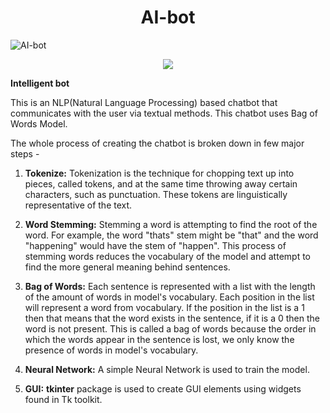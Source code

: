 <div align="center">
  
<h1>AI-bot</h1>

</div>

</div>

![AI-bot](https://socialify.git.ci/hitblunders/AI-bot/image?description=1&descriptionEditable=An%20NLP%20based%20intelligent%20chatbot&font=Raleway&forks=1&issues=1&language=1&owner=1&pattern=Overlapping%20Hexagons&pulls=1&stargazers=1&theme=Dark)

<div align="center">
  <img src="http://ForTheBadge.com/images/badges/made-with-python.svg">
</div>

<div>

**Intelligent bot**

This is an NLP(Natural Language Processing) based chatbot that communicates with the user via textual methods. This chatbot uses Bag of Words Model.

The whole process of creating the chatbot is broken down in few major steps - 

  1) **Tokenize:** Tokenization is the technique for chopping text up into pieces, called tokens, and at the same time throwing away certain characters, such as punctuation. These tokens are linguistically representative of the text.

  2) **Word Stemming:** Stemming a word is attempting to find the root of the word. For example, the word "thats" stem might be "that" and the word "happening" would have the stem of "happen". This process of stemming words reduces the vocabulary of the model and attempt to find the more general meaning behind sentences.
 
  3) **Bag of Words:** Each sentence is represented with a list with the length of the amount of words in model's vocabulary. Each position in the list will represent a word from vocabulary. If the position in the list is a 1 then that means that the word exists in the sentence, if it is a 0 then the word is not present. This is called a bag of words because the order in which the words appear in the sentence is lost, we only know the presence of words in model's vocabulary.

  4) **Neural Network:** A simple Neural Network is used to train the model.

  5) **GUI:** **tkinter** package is used to create GUI elements using widgets found in Tk toolkit.
